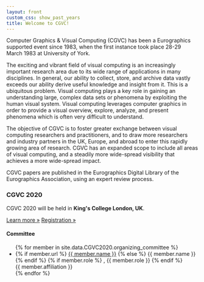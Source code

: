 ```yaml
---
layout: front
custom_css: show_past_years
title: Welcome to CGVC!
---
```


Computer Graphics & Visual Computing (CGVC) has been a Eurographics supported event since 1983, when the first instance took place 28-29 March 1983 at University of York.

The exciting and vibrant field of visual computing is an increasingly important research area due to its wide range of applications in many disciplines. In general, our ability to collect, store, and archive data vastly exceeds our ability derive useful knowledge and insight from it. This is a ubiquitous problem. Visual computing plays a key role in gaining an understanding large, complex data sets or phenomena by exploiting the human visual system. Visual computing leverages computer graphics in order to provide a visual overview, explore, analyze, and present phenomena which is often very difficult to understand.

The objective of CGVC is to foster greater exchange between visual computing researchers and practitioners, and to draw more researchers and industry partners in the UK, Europe, and abroad to enter this rapidly growing area of research. CGVC has an expanded scope to include all areas of visual computing, and a steadily more wide-spread visibility that achieves a more wide-spread impact.

CGVC papers are published in the Eurographics Digital Library of the Eurographics Association, using an expert review process.

### CGVC 2020

CGVC 2020 will be held in **King's College London, UK**.

<p>
    <a class="btn btn-primary btn-lg" href="/CGVC2020" role="button">Learn more &raquo;</a>
	<a class="btn btn-info btn-lg" href="/CGVC2020/registration" role="button">Registration &raquo;</a>
</p>

#### Committee

<div class="steering-committee">
	<ul >
	{% for member in site.data.CGVC2020.organizing_committee %}
		<li class="list">
			<span class="committee name">
				{% if member.url %}
				<a href="{{ member.url }}">{{ member.name }}</a>
				{% else %}
				{{ member.name }}
				{% endif %}
			</span>
			{% if member.role %}
			<span class="committee role">, {{ member.role }}</span>
			{% endif %}
			<br>
			<span class="committee affiliation">{{ member.affiliation }}</span>
		</li>
	{% endfor %}
	</ul>
</div>
